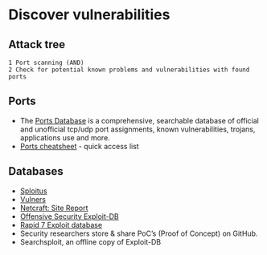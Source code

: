 # Discover vulnerabilities

## Attack tree

```text
1 Port scanning (AND)
2 Check for potential known problems and vulnerabilities with found ports
```

## Ports

* The [Ports Database](https://www.speedguide.net/ports.php) is a comprehensive, searchable database of official and unofficial tcp/udp port assignments, known vulnerabilities, trojans, applications use and more.
* [Ports cheatsheet](portsdb.md) - quick access list

## Databases

* [Sploitus](https://sploitus.com/)
* [Vulners](https://vulners.com/)
* [Netcraft: Site Report](https://sitereport.netcraft.com/)
* [Offensive Security Exploit-DB](https://www.exploit-db.com/)
* [Rapid 7 Exploit database](https://www.rapid7.com/db/)
* Security researchers store & share PoC’s (Proof of Concept) on GitHub.
* Searchsploit, an offline copy of Exploit-DB





